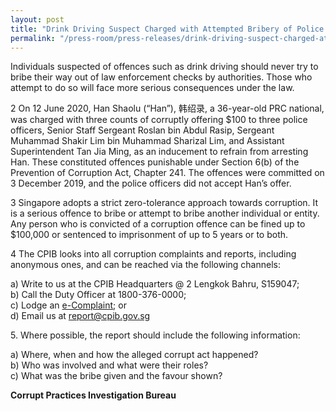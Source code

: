 ```yaml
---
layout: post
title: "Drink Driving Suspect Charged with Attempted Bribery of Police Officers"
permalink: "/press-room/press-releases/drink-driving-suspect-charged-attempted-bribery-police-officers"
---
```

Individuals suspected of offences such as drink driving should never try to bribe their way out of law enforcement checks by authorities. Those who attempt to do so will face more serious consequences under the law.

2      On 12 June 2020, Han Shaolu (“Han”), 韩绍录, a 36-year-old PRC national, was charged with three counts of corruptly offering $100 to three police officers, Senior Staff Sergeant Roslan bin Abdul Rasip, Sergeant Muhammad Shakir Lim bin Muhammad Sharizal Lim, and Assistant Superintendent Tan Jia Ming, as an inducement to refrain from arresting Han. These constituted offences punishable under Section 6(b) of the Prevention of Corruption Act, Chapter 241. The offences were committed on 3 December 2019, and the police officers did not accept Han’s offer.

3      Singapore adopts a strict zero-tolerance approach towards corruption. It is a serious offence to bribe or attempt to  bribe another individual or entity. Any person who is convicted of a corruption offence can be fined up to $100,000 or sentenced to imprisonment of up to 5 years or to both.
     
4      The CPIB looks into all corruption complaints and reports, including anonymous ones, and can be reached via the following channels:

a) Write to us at the CPIB Headquarters @ 2 Lengkok Bahru, S159047;<br />
b) Call the Duty Officer at 1800-376-0000;<br />
c) Lodge an [e-Complaint](/e-services/e-complaint-for-corrupt-conduct); or<br>
d) Email us at <a class="spamspan" href="mailto:report@cpib.gov.sg">report@cpib.gov.sg</a>

5\.        Where possible, the report should include the following information:

a) Where, when and how the alleged corrupt act happened?<br />
b) Who was involved and what were their roles?<br />
c) What was the bribe given and the favour shown?

**Corrupt Practices Investigation Bureau**
